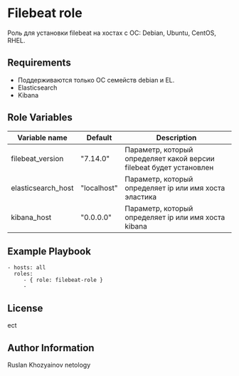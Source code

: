 Filebeat role
=========

Роль для установки filebeat на хостах с ОС: Debian, Ubuntu, CentOS, RHEL.

Requirements
------------

  * Поддерживаются только ОС семейств debian и EL.
  * Elasticsearch
  * Kibana

Role Variables
--------------

| Variable name | Default | Description |
|-----------------------|----------|-------------------------|
| filebeat_version | "7.14.0" | Параметр, который определяет какой версии filebeat будет установлен |
| elasticsearch_host | "localhost" | Параметр, который определяет ip или имя хоста эластика |
| kibana_host | "0.0.0.0" | Параметр, который определяет ip или имя хоста kibana |


Example Playbook
----------------

    - hosts: all
      roles:
         - { role: filebeat-role }
         - 

License
-------

ect

Author Information
------------------

Ruslan Khozyainov netology 
